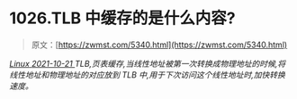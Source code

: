 <!--yml
category: 未分类
date: 0001-01-01 00:00:00
--->

# 1026.TLB 中缓存的是什么内容?

> 原文：[https://zwmst.com/5340.html](https://zwmst.com/5340.html)

   [ *Linux* ](https://zwmst.com/linux)*[ <time datetime="2021-10-22T00:27:24+08:00"> 2021-10-21 </time> ](https://zwmst.com/5340.html)  TLB,页表缓存,当线性地址被第一次转换成物理地址的时候,将线性地址和物理地址的对应放到 TLB 中,用于下次访问这个线性地址时,加快转换速度。*